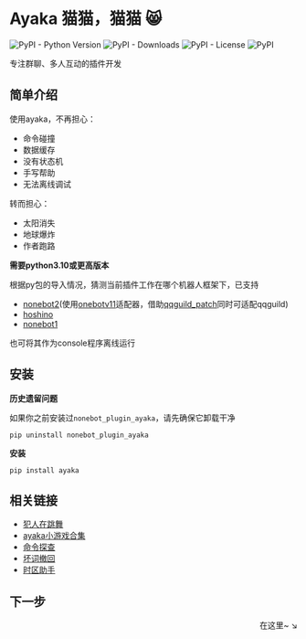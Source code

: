 # Ayaka 猫猫，猫猫 😸

![PyPI - Python Version](https://img.shields.io/pypi/pyversions/ayaka)
![PyPI - Downloads](https://img.shields.io/pypi/dm/ayaka)
![PyPI - License](https://img.shields.io/pypi/l/ayaka)
![PyPI](https://img.shields.io/pypi/v/ayaka)

专注群聊、多人互动的插件开发

## 简单介绍

使用ayaka，不再担心：

- 命令碰撞
- 数据缓存
- 没有状态机
- 手写帮助
- 无法离线调试

转而担心：

- 太阳消失
- 地球爆炸
- 作者跑路

**需要python3.10或更高版本**

根据py包的导入情况，猜测当前插件工作在哪个机器人框架下，已支持

- [nonebot2](https://github.com/nonebot/nonebot2)(使用[onebotv11](https://github.com/nonebot/adapter-onebot)适配器，借助[qqguild_patch](https://github.com/mnixry/nonebot-plugin-guild-patch)同时可适配qqguild)
- [hoshino](https://github.com/Ice-Cirno/HoshinoBot)
- [nonebot1](https://github.com/nonebot/nonebot)

也可将其作为console程序离线运行

## 安装

**历史遗留问题**

如果你之前安装过`nonebot_plugin_ayaka`，请先确保它卸载干净

```
pip uninstall nonebot_plugin_ayaka
```

**安装**

```
pip install ayaka
```

## 相关链接

- [犯人在跳舞](https://github.com/bridgeL/criminal_dance)
- [ayaka小游戏合集](https://github.com/bridgeL/ayaka_games/)
- [命令探查](https://github.com/bridgeL/nonebot-plugin-ayaka-scan-cmd)
- [坏词撤回](https://github.com/bridgeL/nonebot-plugin-ayaka-prevent-bad-words)
- [时区助手](https://github.com/bridgeL/nonebot-plugin-ayaka-timezone)

## 下一步

<div align="right">
    在这里~ ↘
</div>
